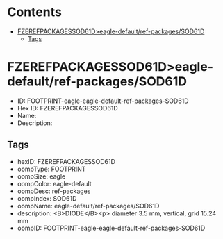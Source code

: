 



Contents
========

* [FZEREFPACKAGESSOD61D>eagle-default/ref-packages/SOD61D](#fzerefpackagessod61deagle-defaultref-packagessod61d)
	* [Tags](#tags)

# FZEREFPACKAGESSOD61D>eagle-default/ref-packages/SOD61D

- ID: FOOTPRINT-eagle-eagle-default-ref-packages-SOD61D
- Hex ID: FZEREFPACKAGESSOD61D
- Name: 
- Description: 

## Tags

- hexID: FZEREFPACKAGESSOD61D
- oompType: FOOTPRINT
- oompSize: eagle
- oompColor: eagle-default
- oompDesc: ref-packages
- oompIndex: SOD61D
- oompName: eagle-default/ref-packages/SOD61D
- description: &lt;B&gt;DIODE&lt;/B&gt;&lt;p&gt;&#xD;
diameter 3.5 mm, vertical, grid 15.24 mm
- oompID: FOOTPRINT-eagle-eagle-default-ref-packages-SOD61D
